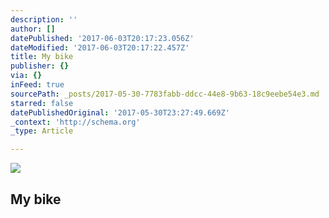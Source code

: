 ```yaml
---
description: ''
author: []
datePublished: '2017-06-03T20:17:23.056Z'
dateModified: '2017-06-03T20:17:22.457Z'
title: My bike
publisher: {}
via: {}
inFeed: true
sourcePath: _posts/2017-05-30-7783fabb-ddcc-44e8-9b63-18c9eebe54e3.md
starred: false
datePublishedOriginal: '2017-05-30T23:27:49.669Z'
_context: 'http://schema.org'
_type: Article

---
```

![](https://the-grid-user-content.s3-us-west-2.amazonaws.com/427f790f-1702-40fc-9573-723844d30b27.jpg)

## My bike